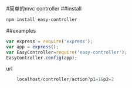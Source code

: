 #简单的mvc controller
##install

```sh
npm install easy-controller
```

##examples
```js
var express = require('express');
var app = express();
var EasyController=require('easy-controller');
EasyController.config(app);
```
url
```js
    localhost/controller/action?p1=1&p2=2
